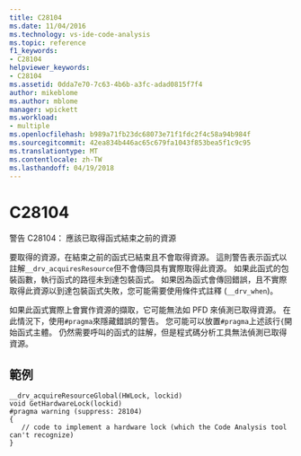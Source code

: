 ```yaml
---
title: C28104
ms.date: 11/04/2016
ms.technology: vs-ide-code-analysis
ms.topic: reference
f1_keywords:
- C28104
helpviewer_keywords:
- C28104
ms.assetid: 0dda7e70-7c63-4b6b-a3fc-adad0815f7f4
author: mikeblome
ms.author: mblome
manager: wpickett
ms.workload:
- multiple
ms.openlocfilehash: b989a71fb23dc68073e71f1fdc2f4c58a94b984f
ms.sourcegitcommit: 42ea834b446ac65c679fa1043f853bea5f1c9c95
ms.translationtype: MT
ms.contentlocale: zh-TW
ms.lasthandoff: 04/19/2018
---
```

# <a name="c28104"></a>C28104
警告 C28104： 應該已取得函式結束之前的資源

 要取得的資源，在結束之前的函式已結束且不會取得資源。 這則警告表示函式以註解`__drv_acquiresResource`但不會傳回具有實際取得此資源。 如果此函式的包裝函數，執行函式的路徑未到達包裝函式。 如果因為函式會傳回錯誤，且不實際取得此資源以到達包裝函式失敗，您可能需要使用條件式註釋 (`__drv_when`)。

 如果此函式實際上會實作資源的擷取，它可能無法如 PFD 來偵測已取得資源。 在此情況下，使用`#pragma`來隱藏錯誤的警告。 您可能可以放置`#pragma`上述該行`{`開始函式主體。 仍然需要呼叫的函式的註解，但是程式碼分析工具無法偵測已取得資源。

## <a name="example"></a>範例

```
__drv_acquireResourceGlobal(HWLock, lockid)
void GetHardwareLock(lockid)
#pragma warning (suppress: 28104)
{
   // code to implement a hardware lock (which the Code Analysis tool can't recognize)
}
```